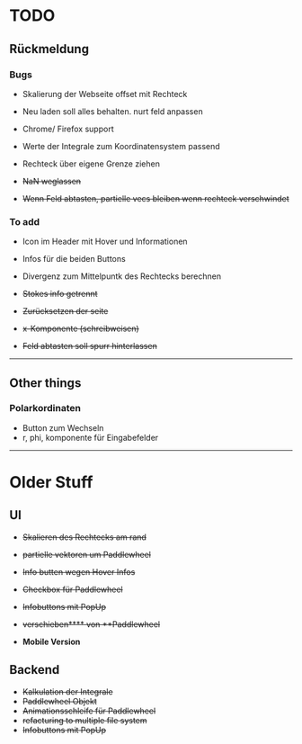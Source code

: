 # TODO

## Rückmeldung

### Bugs

- Skalierung der Webseite offset mit Rechteck
- Neu laden soll alles behalten. nurt feld anpassen
- Chrome/ Firefox support
- Werte der Integrale zum Koordinatensystem passend
- Rechteck über eigene Grenze ziehen
  
- ~~NaN weglassen~~
- ~~Wenn Feld abtasten, partielle vecs bleiben wenn rechteck verschwindet~~
 

### To add

-  Icon im Header mit Hover und Informationen
-  Infos für die beiden Buttons
-  Divergenz zum Mittelpuntk des Rechtecks berechnen
  
-  ~~Stokes info getrennt~~
- ~~Zurücksetzen der seite~~
- ~~x-Komponente (schreibweisen)~~
- ~~Feld abtasten soll spurr hinterlassen~~

<hr>

## Other things
### Polarkordinaten
- Button zum Wechseln 
- r, phi, komponente für Eingabefelder
<hr>

# Older Stuff

## UI

- ~~Skalieren des Rechtecks am rand~~
- ~~partielle vektoren um Paddlewheel~~
- ~~Info butten wegen Hover Infos~~
- ~~Checkbox für Paddlewheel~~
- ~~Infobuttons mit PopUp~~
- ~~verschieben**** von **Paddlewheel~~

- **Mobile Version**

## Backend
- ~~Kalkulation der Integrale~~
- ~~Paddlewheel Objekt~~
- ~~Animationsschleife für Paddlewheel~~
- ~~refacturing to multiple file system~~
- ~~Infobuttons mit PopUp~~




